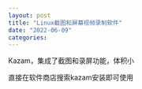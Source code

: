 ```yaml
---
layout: post
title: "Linux截图和屏幕视频录制软件"
date: "2022-06-09"
categories: 
---
```

<p>Kazam，集成了截图和录屏功能，体积小</p> 
<p>直接在软件商店搜索kazam安装即可使用</p> 
<p style="text-align:center;"><img alt="" src="https://img-blog.csdnimg.cn/05dfce8d763040c8b447e70638084698.png?x-oss-process=image/watermark,type_d3F5LXplbmhlaQ,shadow_50,text_Q1NETiBA6K645aKo44Gu5bCP6J206J22,size_20,color_FFFFFF,t_70,g_se,x_16"></p> 
<p style="text-align:center;"><img alt="" src="https://img-blog.csdnimg.cn/579e5971cd5d4c38a7379ca717099524.png?x-oss-process=image/watermark,type_d3F5LXplbmhlaQ,shadow_50,text_Q1NETiBA6K645aKo44Gu5bCP6J206J22,size_20,color_FFFFFF,t_70,g_se,x_16"> </p> 
<p></p>
